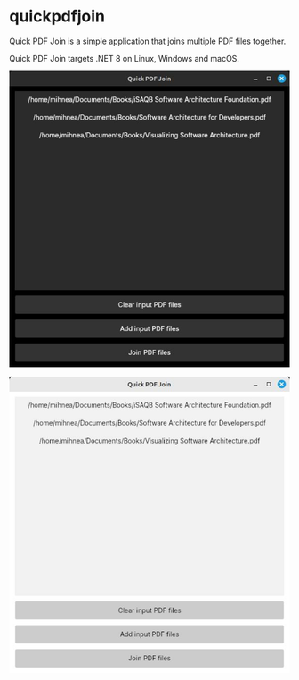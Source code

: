 # quickpdfjoin
Quick PDF Join is a simple application that joins multiple PDF files together.

Quick PDF Join targets .NET 8 on Linux, Windows and macOS.

![Screenshot 1](https://raw.githubusercontent.com/mihnea-radulescu/quickpdfjoin/main/Screenshot-Dark.jpg "Quick PDF Join - Dark Screenshot")

![Screenshot 2](https://raw.githubusercontent.com/mihnea-radulescu/quickpdfjoin/main/Screenshot-Light.jpg "Quick PDF Join - Light Screenshot")
